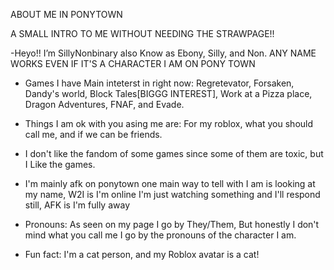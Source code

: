 ABOUT ME IN PONYTOWN

A SMALL INTRO TO ME WITHOUT NEEDING THE STRAWPAGE!!

-Heyo!! I’m SillyNonbinary also Know as Ebony, Silly, and Non. ANY NAME WORKS EVEN IF IT'S A CHARACTER I AM ON PONY TOWN

- Games I have Main inteterst in right now: Regretevator, Forsaken, Dandy's world, Block Tales[BIGGG INTEREST], Work at a Pizza place, Dragon Adventures, FNAF, and Evade.

- Things I am ok with you asing me are: For my roblox, what you should call me, and if we can be friends.

- I don't like the fandom of some games since some of them are toxic, but I Like the games.

- I'm mainly afk on ponytown one main way to tell with I am is looking at my name, W2I is I'm online I'm just watching something and I'll respond still, AFK is I'm fully away

- Pronouns: As seen on my page I go by They/Them, But honestly I don't mind what you call me I go by the pronouns of the character I am.

- Fun fact: I'm a cat person, and my Roblox avatar is a cat!
